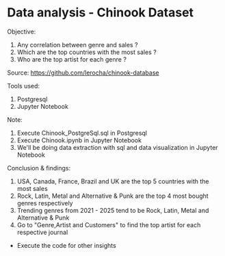 #  Data analysis - Chinook Dataset 
Objective: 
1. Any correlation between genre and sales ?
2. Which are the top countries with the most sales ?
3. Who are the top artist for each genre ?

Source: https://github.com/lerocha/chinook-database

Tools used:
1. Postgresql 
2. Jupyter Notebook

Note: 
1. Execute Chinook_PostgreSql.sql in Postgresql 
2. Execute Chinook.ipynb in Jupyter Notebook
3. We'll be doing data extraction with sql and data visualization in Jupyter Notebook

Conclusion & findings: 
1. USA, Canada, France, Brazil and UK are the top 5 countries with the most sales
2. Rock, Latin, Metal and Alternative & Punk are the top 4 most bought genres respectively
3. Trending genres from 2021 - 2025 tend to be Rock, Latin, Metal and Alternative & Punk
4. Go to "Genre,Artist and Customers" to find the top artist for each respective journal
* Execute the code for other insights
